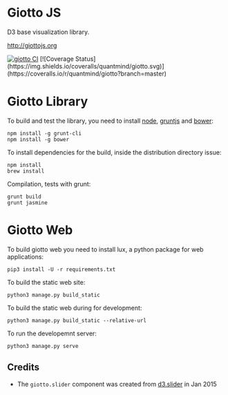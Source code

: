# Giotto JS

D3 base visualization library.

http://giottojs.org

<a href="https://travis-ci.org/quantmind/giotto" target="_self">
<img src="https://travis-ci.org/quantmind/giotto.svg?branch=master" alt="giotto CI"></a>
[![Coverage Status](https://img.shields.io/coveralls/quantmind/giotto.svg)](https://coveralls.io/r/quantmind/giotto?branch=master)

# Giotto Library

To build and test the library, you need to install [node](https://nodejs.org/), [gruntjs](http://gruntjs.com/) and
[bower](http://bower.io/):
```
npm install -g grunt-cli
npm install -g bower
```

To install dependencies for the build, inside the distribution directory issue:
```
npm install
brew install
```
Compilation, tests with grunt:
```
grunt build
grunt jasmine
```

# Giotto Web

To build giotto web you need to install lux, a python package for web applications:

    pip3 install -U -r requirements.txt

To build the static web site:

    python3 manage.py build_static

To build the static web during for development:

    python3 manage.py build_static --relative-url

To run the developemnt server:

    python3 manage.py serve


## Credits

* The ``giotto.slider`` component was created from [d3.slider](https://github.com/turban/d3.slider) in Jan 2015
